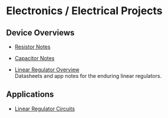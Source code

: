 # Electronics / Electrical Projects

## Device Overviews
- [Resistor Notes](./resistor-notes.md)  
- [Capacitor Notes](./capacitor-notes.md)  

- [Linear Regulator Overview](./linear-reg-overview.md)  
  Datasheets and app notes for the enduring linear regulators.


## Applications
 - [Linear Regulator Circuits](./linear-reg-apps.md)
